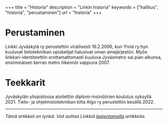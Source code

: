 +++
title = "Historia"
description = "Linkin historia"
keywords = ["hallitus", "historia", "perustaminen"]
url = "historia"
+++

# Perustaminen

Linkki Jyväskylä ry perustettiin virallisesti 16.2.2006, kun Ynnä
ry:hyn kuuluvat tietotekniikan opiskelijat halusivat oman
ainejärjestön. Myös linkkari-identiteettiin erottamattomasti kuuluva
Jyväsmetro sai pian alkunsa, ensimmäisen kerran metro liikennöi
vappuna 2007.


# Teekkarit

Jyväskylän yliopistossa aloitettiin diplomi-insinöörien koulutus
syksyllä 2021. Tieto- ja ohjelmistotekniikan kilta Algo ry
perustettiin kesällä 2022. 

-----

*Tämä artikkeli on tynkä. Voit auttaa Linkkiä
[laajentamalla](https://github.com/Linkkijkl/linkki-web/blob/main/content/yhdistys/historia.md)
artikkelia.*